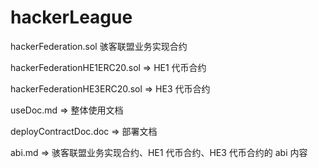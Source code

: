# hackerLeague

hackerFederation.sol 骇客联盟业务实现合约

hackerFederationHE1ERC20.sol => HE1 代币合约

hackerFederationHE3ERC20.sol => HE3 代币合约

useDoc.md => 整体使用文档

deployContractDoc.doc => 部署文档

abi.md => 骇客联盟业务实现合约、HE1 代币合约、HE3 代币合约的 abi 内容